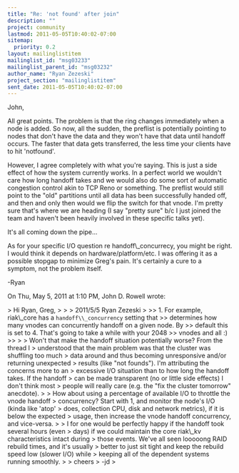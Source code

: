 ```yaml
---
title: "Re: 'not found' after join"
description: ""
project: community
lastmod: 2011-05-05T10:40:02-07:00
sitemap:
  priority: 0.2
layout: mailinglistitem
mailinglist_id: "msg03233"
mailinglist_parent_id: "msg03232"
author_name: "Ryan Zezeski"
project_section: "mailinglistitem"
sent_date: 2011-05-05T10:40:02-07:00
---
```



John,

All great points. The problem is that the ring changes immediately when a
node is added. So now, all the sudden, the preflist is potentially pointing
to nodes that don't have the data and they won't have that data until
handoff occurs. The faster that data gets transferred, the less time your
clients have to hit 'notfound'.

However, I agree completely with what you're saying. This is just a side
effect of how the system currently works. In a perfect world we wouldn't
care how long handoff takes and we would also do some sort of automatic
congestion control akin to TCP Reno or something. The preflist would still
point to the "old" partitions until all data has been successfully handed
off, and then and only then would we flip the switch for that vnode. I'm
pretty sure that's where we are heading (I say "pretty sure" b/c I just
joined the team and haven't been heavily involved in these specific talks
yet).

It's all coming down the pipe...

As for your specific I/O question re handoff\\_concurrecy, you might be right.
 I would think it depends on hardware/platform/etc. I was offering it as a
possible stopgap to minimize Greg's pain. It's certainly a cure to a
symptom, not the problem itself.

-Ryan

On Thu, May 5, 2011 at 1:10 PM, John D. Rowell  wrote:

&gt; Hi Ryan, Greg,
&gt;
&gt;
&gt; 2011/5/5 Ryan Zezeski 
&gt;
&gt;&gt; 1. For example, riak\\_core has a `handoff\\_concurrency` setting that
&gt;&gt; determines how many vnodes can concurrently handoff on a given node. By
&gt;&gt; default this is set to 4. That's going to take a while with your 2048
&gt;&gt; vnodes and all :)
&gt;&gt;
&gt;
&gt; Won't that make the handoff situation potentially worse? From the thread I
&gt; understood that the main problem was that the cluster was shuffling too much
&gt; data around and thus becoming unresponsive and/or returning unexpected
&gt; results (like "not founds"). I'm attributing the concerns more to an
&gt; excessive I/O situation than to how long the handoff takes. If the handoff
&gt; can be made transparent (no or little side effects) I don't think most
&gt; people will really care (e.g. the "fix the cluster tomorrow" anecdote).
&gt;
&gt; How about using a percentage of available I/O to throttle the vnode handoff
&gt; concurrency? Start with 1, and monitor the node's I/O (kinda like 'atop'
&gt; does, collection CPU, disk and network metrics), if it is below the expected
&gt; usage, then increase the vnode handoff concurrency, and vice-versa.
&gt;
&gt; I for one would be perfectly happy if the handoff took several hours (even
&gt; days) if we could maintain the core riak\\_kv characteristics intact during
&gt; those events. We've all seen looooong RAID rebuild times, and it's usually
&gt; better to just sit tight and keep the rebuild speed low (slower I/O) while
&gt; keeping all of the dependent systems running smoothly.
&gt;
&gt; cheers
&gt; -jd
&gt;
